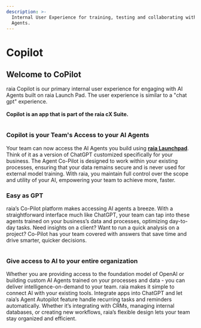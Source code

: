 ```yaml
---
description: >-
  Internal User Experience for training, testing and collaborating with your AI
  Agents.
---
```


# Copilot

## Welcome to CoPilot

raia Copilot is our primary internal user experience for engaging with AI Agents built on raia Launch Pad. The user experience is similar to a "chat gpt" experience.\
\
**Copilot is an app that is part of the raia cX Suite.**

<figure><img src="../../.gitbook/assets/Screenshot 2025-09-25 at 8.46.13 AM.png" alt=""><figcaption></figcaption></figure>

### Copilot is your Team's Access to your AI Agents <a href="#copilot-is-your-teams-access-to-your-ai-agents" id="copilot-is-your-teams-access-to-your-ai-agents"></a>

Your team can now access the AI Agents you build using [**raia Launchpad**](https://www.raiaai.com/ai-agents). Think of it as a version of ChatGPT customized specifically for your business. The Agent Co-Pilot is designed to work within your existing processes, ensuring that your data remains secure and is never used for external model training. With raia, you maintain full control over the scope and utility of your AI, empowering your team to achieve more, faster.

### Easy as GPT <a href="#easy-as-gpt" id="easy-as-gpt"></a>

raia’s Co-Pilot platform makes accessing AI agents a breeze. With a straightforward interface much like ChatGPT, your team can tap into these agents trained on your business’s data and processes, optimizing day-to-day tasks. Need insights on a client? Want to run a quick analysis on a project? Co-Pilot has your team covered with answers that save time and drive smarter, quicker decisions.

<figure><img src="../../.gitbook/assets/Screenshot 2025-09-25 at 8.48.02 AM.png" alt=""><figcaption></figcaption></figure>

### Give access to AI to your entire organization <a href="#give-access-to-ai-to-your-entire-organization" id="give-access-to-ai-to-your-entire-organization"></a>

Whether you are providing access to the foundation model of OpenAI or building custom AI Agents trained on your processes and data - you can deliver intelligence-on-demand to your team. raia makes it simple to connect AI with your existing tools. Integrate apps into ChatGPT and let raia’s Agent Autopilot feature handle recurring tasks and reminders automatically. Whether it’s integrating with CRMs, managing internal databases, or creating new workflows, raia’s flexible design lets your team stay organized and efficient.

[\
](https://open.gitbook.com/~site/site_0CrXx/~/revisions/gvzouR4VisGpVxoCkiXr/copilot-vs-chatgpt)
